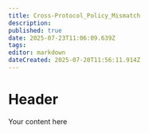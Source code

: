```yaml
---
title: Cross-Protocol_Policy_Mismatch
description: 
published: true
date: 2025-07-23T11:06:09.639Z
tags: 
editor: markdown
dateCreated: 2025-07-20T11:56:11.914Z
---
```


# Header
Your content here